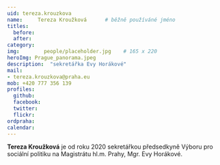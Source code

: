 ```yaml
---
uid: tereza.krouzkova
name:     Tereza Kroužková  	# běžně používáné jméno
titles:
  before: 
  after:
category:
img: 		people/placeholder.jpg    # 165 x 220
heroImg: Prague_panorama.jpeg
description:  "sekretářka Evy Horákové"
mail:
- tereza.krouzkova@praha.eu
mob: +420 777 356 139
profiles:
  github:     
  facebook: 	
  twitter: 		
  flickr:
ordpraha: 
calendar: 
---
```


**Tereza Kroužková** je od roku 2020 sekretářkou předsedkyně Výboru pro sociální politiku na Magistrátu hl.m. Prahy, Mgr. Evy Horákové. 
